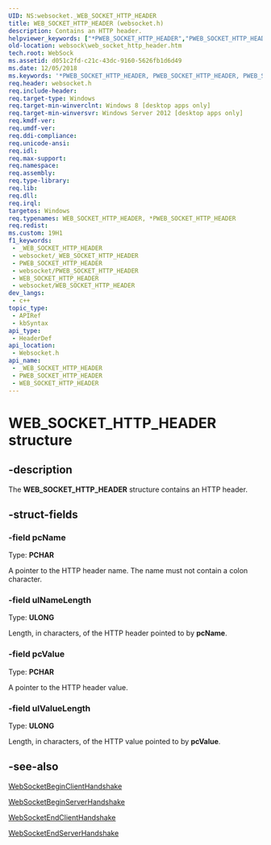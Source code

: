 ```yaml
---
UID: NS:websocket._WEB_SOCKET_HTTP_HEADER
title: WEB_SOCKET_HTTP_HEADER (websocket.h)
description: Contains an HTTP header.
helpviewer_keywords: ["*PWEB_SOCKET_HTTP_HEADER","PWEB_SOCKET_HTTP_HEADER","PWEB_SOCKET_HTTP_HEADER structure pointer [Websocket Protocol Component API]","WEB_SOCKET_HTTP_HEADER","WEB_SOCKET_HTTP_HEADER structure [Websocket Protocol Component API]","websock.web_socket_http_header","websocket/PWEB_SOCKET_HTTP_HEADER","websocket/WEB_SOCKET_HTTP_HEADER"]
old-location: websock\web_socket_http_header.htm
tech.root: WebSock
ms.assetid: d051c2fd-c21c-43dc-9160-5626fb1d6d49
ms.date: 12/05/2018
ms.keywords: '*PWEB_SOCKET_HTTP_HEADER, PWEB_SOCKET_HTTP_HEADER, PWEB_SOCKET_HTTP_HEADER structure pointer [Websocket Protocol Component API], WEB_SOCKET_HTTP_HEADER, WEB_SOCKET_HTTP_HEADER structure [Websocket Protocol Component API], websock.web_socket_http_header, websocket/PWEB_SOCKET_HTTP_HEADER, websocket/WEB_SOCKET_HTTP_HEADER'
req.header: websocket.h
req.include-header: 
req.target-type: Windows
req.target-min-winverclnt: Windows 8 [desktop apps only]
req.target-min-winversvr: Windows Server 2012 [desktop apps only]
req.kmdf-ver: 
req.umdf-ver: 
req.ddi-compliance: 
req.unicode-ansi: 
req.idl: 
req.max-support: 
req.namespace: 
req.assembly: 
req.type-library: 
req.lib: 
req.dll: 
req.irql: 
targetos: Windows
req.typenames: WEB_SOCKET_HTTP_HEADER, *PWEB_SOCKET_HTTP_HEADER
req.redist: 
ms.custom: 19H1
f1_keywords:
 - _WEB_SOCKET_HTTP_HEADER
 - websocket/_WEB_SOCKET_HTTP_HEADER
 - PWEB_SOCKET_HTTP_HEADER
 - websocket/PWEB_SOCKET_HTTP_HEADER
 - WEB_SOCKET_HTTP_HEADER
 - websocket/WEB_SOCKET_HTTP_HEADER
dev_langs:
 - c++
topic_type:
 - APIRef
 - kbSyntax
api_type:
 - HeaderDef
api_location:
 - Websocket.h
api_name:
 - _WEB_SOCKET_HTTP_HEADER
 - PWEB_SOCKET_HTTP_HEADER
 - WEB_SOCKET_HTTP_HEADER
---
```


# WEB_SOCKET_HTTP_HEADER structure


## -description

The <b>WEB_SOCKET_HTTP_HEADER</b> structure contains an HTTP header.

## -struct-fields

### -field pcName

Type: <b>PCHAR</b>

A pointer to the HTTP header name. The name must not  contain a colon character.

### -field ulNameLength

Type: <b>ULONG</b>

Length, in characters,  of the HTTP header pointed to by <b>pcName</b>.

### -field pcValue

Type: <b>PCHAR</b>

A pointer to the HTTP header value.

### -field ulValueLength

Type: <b>ULONG</b>

Length, in characters,  of the HTTP value pointed to by <b>pcValue</b>.

## -see-also

<a href="/windows/desktop/api/websocket/nf-websocket-websocketbeginclienthandshake">WebSocketBeginClientHandshake</a>



<a href="/windows/desktop/api/websocket/nf-websocket-websocketbeginserverhandshake">WebSocketBeginServerHandshake</a>



<a href="/windows/desktop/api/websocket/nf-websocket-websocketendclienthandshake">WebSocketEndClientHandshake</a>



<a href="/windows/desktop/api/websocket/nf-websocket-websocketendserverhandshake">WebSocketEndServerHandshake</a>

